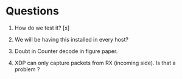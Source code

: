 # Questions
1. How do we test it? [x]
2. We will be having this installed in every host?
3. Doubt in Counter decode in figure paper.

4. XDP can only capture packets from RX (incoming side). Is that a problem ?
